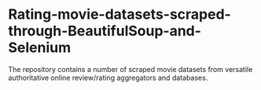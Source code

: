 # Rating-movie-datasets-scraped-through-BeautifulSoup-and-Selenium
The repository contains a number of scraped movie datasets from versatile authoritative online review/rating aggregators and databases.
